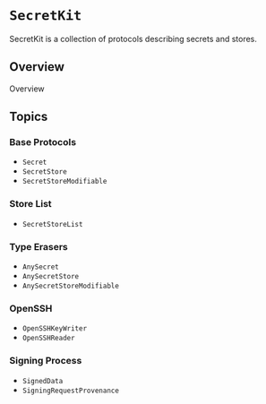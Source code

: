 # ````SecretKit````

SecretKit is a collection of protocols describing secrets and stores.

## Overview

Overview

## Topics

### Base Protocols

- ``Secret``
- ``SecretStore``
- ``SecretStoreModifiable``

### Store List

- ``SecretStoreList``

### Type Erasers

- ``AnySecret``
- ``AnySecretStore``
- ``AnySecretStoreModifiable``

### OpenSSH 

- ``OpenSSHKeyWriter``
- ``OpenSSHReader``

### Signing Process

- ``SignedData``
- ``SigningRequestProvenance``
